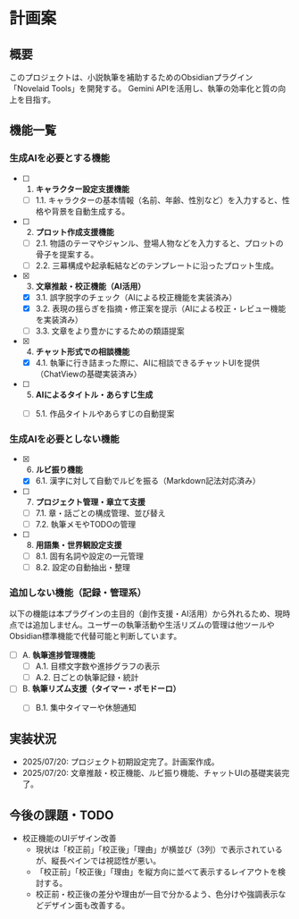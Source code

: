 # 計画案

## 概要

このプロジェクトは、小説執筆を補助するためのObsidianプラグイン「Novelaid Tools」を開発する。
Gemini APIを活用し、執筆の効率化と質の向上を目指す。

## 機能一覧

### 生成AIを必要とする機能

- [ ] 1. **キャラクター設定支援機能**
    - [ ] 1.1. キャラクターの基本情報（名前、年齢、性別など）を入力すると、性格や背景を自動生成する。
- [ ] 2. **プロット作成支援機能**
    - [ ] 2.1. 物語のテーマやジャンル、登場人物などを入力すると、プロットの骨子を提案する。
    - [ ] 2.2. 三幕構成や起承転結などのテンプレートに沿ったプロット生成。
- [x] 3. **文章推敲・校正機能（AI活用）**
    - [x] 3.1. 誤字脱字のチェック（AIによる校正機能を実装済み）
    - [x] 3.2. 表現の揺らぎを指摘・修正案を提示（AIによる校正・レビュー機能を実装済み）
    - [ ] 3.3. 文章をより豊かにするための類語提案
- [x] 4. **チャット形式での相談機能**
    - [x] 4.1. 執筆に行き詰まった際に、AIに相談できるチャットUIを提供（ChatViewの基礎実装済み）
- [ ] 5. **AIによるタイトル・あらすじ生成**
    - [ ] 5.1. 作品タイトルやあらすじの自動提案


### 生成AIを必要としない機能

- [x] 6. **ルビ振り機能**
    - [x] 6.1. 漢字に対して自動でルビを振る（Markdown記法対応済み）
- [ ] 7. **プロジェクト管理・章立て支援**
    - [ ] 7.1. 章・話ごとの構成管理、並び替え
    - [ ] 7.2. 執筆メモやTODOの管理
- [ ] 8. **用語集・世界観設定支援**
    - [ ] 8.1. 固有名詞や設定の一元管理
    - [ ] 8.2. 設定の自動抽出・整理

### 追加しない機能（記録・管理系）

以下の機能は本プラグインの主目的（創作支援・AI活用）から外れるため、現時点では追加しません。ユーザーの執筆活動や生活リズムの管理は他ツールやObsidian標準機能で代替可能と判断しています。

- [ ] A. **執筆進捗管理機能**
    - [ ] A.1. 目標文字数や進捗グラフの表示
    - [ ] A.2. 日ごとの執筆記録・統計
- [ ] B. **執筆リズム支援（タイマー・ポモドーロ）**
    - [ ] B.1. 集中タイマーや休憩通知


## 実装状況

- 2025/07/20: プロジェクト初期設定完了。計画案作成。
- 2025/07/20: 文章推敲・校正機能、ルビ振り機能、チャットUIの基礎実装完了。

## 今後の課題・TODO

- 校正機能のUIデザイン改善
    - 現状は「校正前」「校正後」「理由」が横並び（3列）で表示されているが、縦長ペインでは視認性が悪い。
    - 「校正前」「校正後」「理由」を縦方向に並べて表示するレイアウトを検討する。
    - 校正前・校正後の差分や理由が一目で分かるよう、色分けや強調表示などデザイン面も改善する。
